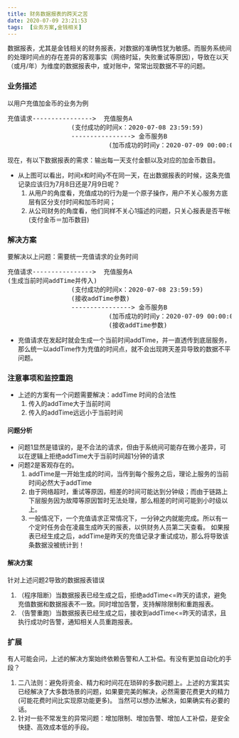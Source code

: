 ```yaml
---
title: 财务数据报表的跨天之苦
date: 2020-07-09 23:21:53
tags:  [业务方案,金钱相关]
---
```


数据报表，尤其是金钱相关的财务报表，对数据的准确性犹为敏感。而服务系统间的处理时间点的存在差异的客观事实（网络时延，失败重试等原因），导致在以天（或月/年）为维度的数据报表中，或对账中，常常出现数据不平的问题。

### 业务描述
以用户充值加金币的业务为例
<pre>
充值请求---------------->  充值服务A
                 (支付成功的时间x：2020-07-08 23:59:59)
                 ----------------> 金币服务B
                           (加币成功的时间y：2020-07-09 00:00:01)
</pre>
现在，有以下数据报表的需求：输出每一天支付金额以及对应的加金币数目。

+ 从上图可以看出，时间x和时间y不在同一天，在出数据报表的时候，这条充值记录应该归为7月8日还是7月9日呢？
	1. 从用户的角度看，充值成功的行为是一个原子操作，用户不关心服务方底层有区分支付时间和加币时间；
	2. 从公司财务的角度看，他们同样不关心1描述的问题，只关心报表是否平帐(支付金币＝加币数目)

### 解决方案
要解决以上问题：需要统一充值请求的业务时间
<pre>
充值请求---------------->  充值服务A
(生成当前时间addTime并传入)
                 (支付成功的时间x：2020-07-08 23:59:59)
                 (接收addTime参数)
                 ----------------> 金币服务B
                           (加币成功的时间y：2020-07-09 00:00:01)
                           (接收addTime参数)
</pre>

+ 充值请求在发起时就会生成一个当前时间addTime，并一直透传到底层服务，那么统一以addTime作为充值的时间点，就不会出现跨天差异导致的数据不平问题。

### 注意事项和监控重跑
+ 上述的方案有一个问题需要解决：addTime 时间的合法性
	1. 传入的addTime大于当前时间
	2. 传入的addTime远远小于当前时间
	
#### 问题分析	
+ 问题1显然是错误的，是不合法的请求，但由于系统间可能存在微小差异，可以在逻辑上拒绝addTime大于当前时间超1分钟的请求
+ 问题2是客观存在的。
	1. addTime是一开始生成的时间，当传到每个服务之后，理论上服务的当前时间必然大于addTime
	2. 由于网络超时，重试等原因，相差的时间可能达到分钟级；而由于链路上下层服务因为故障等原因暂时无法处理，那么相差的时间可能到小时级以上。
	3. 一般情况下，一个充值请求正常情况下，一分钟之内就能完成。所以有一个定时任务会在凌晨生成昨天的报表，以供财务人员第二天查看。
	如果报表已经生成之后，addTime是昨天的充值记录才重试成功，那么将导致该条数据没被统计到！  
	
#### 解决方案
针对上述问题2导致的数据报表错误
1. （程序阻断）当数据报表已经生成之后，拒绝addTime<=昨天的请求，避免充值数据和数据报表不一致。同时增加告警，支持解除限制和重跑报表。
2. （告警重跑）当数据报表已经生成之后，接收到addTime<=昨天的请求，且执行成功时告警，通知相关人员重跑报表。

### 扩展
有人可能会问，上述的解决方案始终依赖告警和人工补偿。有没有更加自动化的手段？

1. 二八法则：避免将资金、精力和时间花在琐碎的多数问题上。上述的方案其实已经解决了大多数场景的问题，如果要完美的解决，必然需要花费更大的精力(可能花费时间比实现原功能更多)。
当然可以想办法解决，如果确实有必要的话。
2. 针对一些不常发生的异常问题：增加限制、增加告警、增加人工补偿，是安全快捷、高效成本低的手段。




